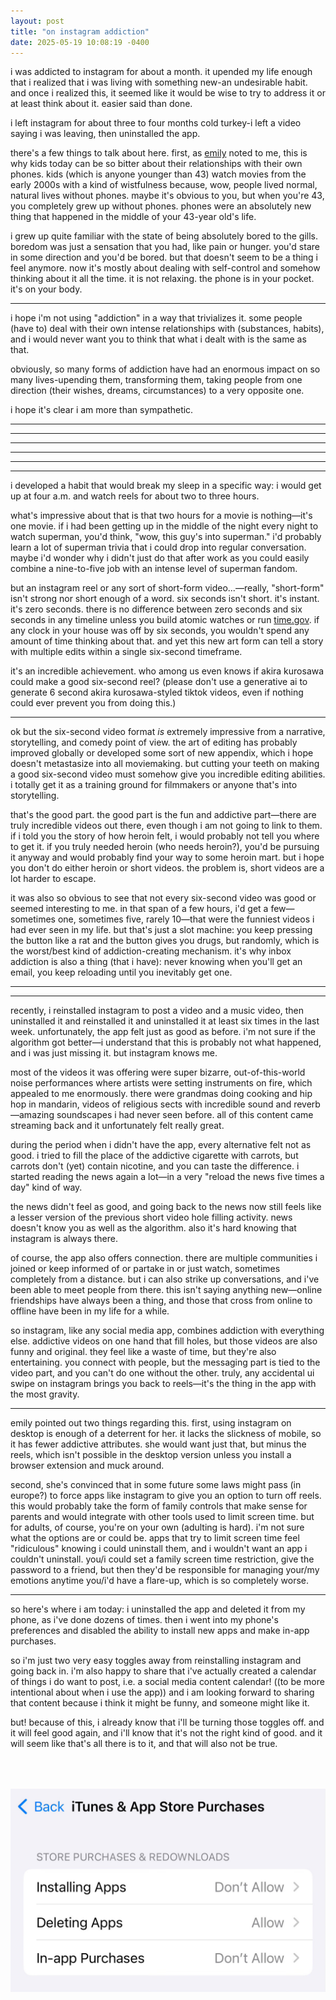 ```yaml
---
layout: post
title: "on instagram addiction"
date: 2025-05-19 10:08:19 -0400
---
```


i was addicted to instagram for about a month. it upended my life enough that i realized that i was living with something new-an undesirable habit. and once i realized this, it seemed like it would be wise to try to address it or at least think about it. easier said than done.

i left instagram for about three to four months cold turkey-i left a video saying i was leaving, then uninstalled the app.

there's a few things to talk about here. first, as [emily](https://bsky.app/profile/saltzshaker.bsky.social) noted to me, this is why kids today can be so bitter about their relationships with their own phones. kids (which is anyone younger than 43) watch movies from the early 2000s with a kind of wistfulness because, wow, people lived normal, natural lives without phones. maybe it's obvious to you, but when you're 43, you completely grew up without phones. phones were an absolutely new thing that happened in the middle of your 43-year old's life.

i grew up quite familiar with the state of being absolutely bored to the gills. boredom was just a sensation that you had, like pain or hunger. you'd stare in some direction and you'd be bored. but that doesn't seem to be a thing i feel anymore. now it's mostly about dealing with self-control and somehow thinking about it all the time. it is not relaxing. the phone is in your pocket. it's on your body.

---

i hope i'm not using "addiction" in a way that trivializes it. some people (have to) deal with their own intense relationships with (substances, habits), and i would never want you to think that what i dealt with is the same as that.

obviously, so many forms of addiction have had an enormous impact on so many lives-upending them, transforming them, taking people from one direction (their wishes, dreams, circumstances) to a very opposite one.

i hope it's clear i am more than sympathetic.

---

---

---

---

---

---

i developed a habit that would break my sleep in a specific way: i would get up at four a.m. and watch reels for about two to three hours.

what's impressive about that is that two hours for a movie is nothing—it's one movie. if i had been getting up in the middle of the night every night to watch superman, you'd think, "wow, this guy's into superman." i'd probably learn a lot of superman trivia that i could drop into regular conversation. maybe i'd wonder why i didn't just do that after work as you could easily combine a nine-to-five job with an intense level of superman fandom.

but an instagram reel or any sort of short-form video...—really, "short-form" isn't strong nor short enough of a word. six seconds isn't short. it's instant. it's zero seconds. there is no difference between zero seconds and six seconds in any timeline unless you build atomic watches or run [time.gov](https://time.gov). if any clock in your house was off by six seconds, you wouldn't spend any amount of time thinking about that. and yet this new art form can tell a story with multiple edits within a single six-second timeframe.

it's an incredible achievement. who among us even knows if akira kurosawa could make a good six-second reel? (please don't use a generative ai to generate 6 second akira kurosawa-styled tiktok videos, even if nothing could ever prevent you from doing this.)

---

ok but the six-second video format _is_ extremely impressive from a narrative, storytelling, and comedy point of view. the art of editing has probably improved globally or developed some sort of new appendix, which i hope doesn't metastasize into all moviemaking. but cutting your teeth on making a good six-second video must somehow give you incredible editing abilities. i totally get it as a training ground for filmmakers or anyone that's into storytelling.

that's the good part. the good part is the fun and addictive part—there are truly incredible videos out there, even though i am not going to link to them. if i told you the story of how heroin felt, i would probably not tell you where to get it. if you truly needed heroin (who needs heroin?), you'd be pursuing it anyway and would probably find your way to some heroin mart. but i hope you don't do either heroin or short videos. the problem is, short videos are a lot harder to escape.

it was also so obvious to see that not every six-second video was good or seemed interesting to me. in that span of a few hours, i'd get a few—sometimes one, sometimes five, rarely 10—that were the funniest videos i had ever seen in my life. but that's just a slot machine: you keep pressing the button like a rat and the button gives you drugs, but randomly, which is the worst/best kind of addiction-creating mechanism. it's why inbox addiction is also a thing (that i have): never knowing when you'll get an email, you keep reloading until you inevitably get one.

---

---

recently, i reinstalled instagram to post a video and a music video, then uninstalled it and reinstalled it and uninstalled it at least six times in the last week. unfortunately, the app felt just as good as before. i'm not sure if the algorithm got better—i understand that this is probably not what happened, and i was just missing it. but instagram knows me.

most of the videos it was offering were super bizarre, out-of-this-world noise performances where artists were setting instruments on fire, which appealed to me enormously. there were grandmas doing cooking and hip hop in mandarin, videos of religious sects with incredible sound and reverb—amazing soundscapes i had never seen before. all of this content came streaming back and it unfortunately felt really great.

during the period when i didn't have the app, every alternative felt not as good. i tried to fill the place of the addictive cigarette with carrots, but carrots don't (yet) contain nicotine, and you can taste the difference. i started reading the news again a lot—in a very "reload the news five times a day" kind of way.

the news didn't feel as good, and going back to the news now still feels like a lesser version of the previous short video hole filling activity. news doesn't know you as well as the algorithm. also it's hard knowing that instagram is always there.

of course, the app also offers connection. there are multiple communities i joined or keep informed of or partake in or just watch, sometimes completely from a distance. but i can also strike up conversations, and i've been able to meet people from there. this isn't saying anything new—online friendships have always been a thing, and those that cross from online to offline have been in my life for a while.

so instagram, like any social media app, combines addiction with everything else. addictive videos on one hand that fill holes, but those videos are also funny and original. they feel like a waste of time, but they're also entertaining. you connect with people, but the messaging part is tied to the video part, and you can't do one without the other. truly, any accidental ui swipe on instagram brings you back to reels—it's the thing in the app with the most gravity.

---

emily pointed out two things regarding this. first, using instagram on desktop is enough of a deterrent for her. it lacks the slickness of mobile, so it has fewer addictive attributes. she would want just that, but minus the reels, which isn't possible in the desktop version unless you install a browser extension and muck around.

second, she's convinced that in some future some laws might pass (in europe?) to force apps like instagram to give you an option to turn off reels. this would probably take the form of family controls that make sense for parents and would integrate with other tools used to limit screen time. but for adults, of course, you're on your own (adulting is hard). i'm not sure what the options are or could be. apps that try to limit screen time feel "ridiculous" knowing i could uninstall them, and i wouldn't want an app i couldn't uninstall. you/i could set a family screen time restriction, give the password to a friend, but then they'd be responsible for managing your/my emotions anytime you/i'd have a flare-up, which is so completely worse.

---

so here's where i am today: i uninstalled the app and deleted it from my phone, as i've done dozens of times. then i went into my phone's preferences and disabled the ability to install new apps and make in-app purchases.

so i'm just two very easy toggles away from reinstalling instagram and going back in. i'm also happy to share that i've actually created a calendar of things i do want to post, i.e. a social media content calendar! ((to be more intentional about when i use the app)) and i am looking forward to sharing that content because i think it might be funny, and someone might like it.

but! because of this, i already know that i'll be turning those toggles off. and it will feel good again, and i'll know that it's not the right kind of good. and it will seem like that's all there is to it, and that will also not be true.

<img src="/assets/instagram/settings.jpg" style="margin-top:50px;">
